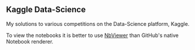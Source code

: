 ## Kaggle Data-Science

My solutions to various competitions on the Data-Science platform, Kaggle.

To view the notebooks it is better to use [NbViewer](https://nbviewer.jupyter.org/github/ismand95/Kaggle/tree/main/) than GitHub's native Notebook renderer.

